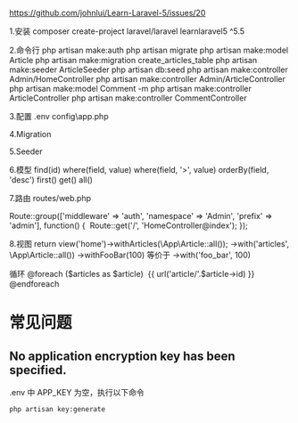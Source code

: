 https://github.com/johnlui/Learn-Laravel-5/issues/20

1.安装
composer create-project laravel/laravel learnlaravel5 ^5.5

2.命令行
php artisan make:auth
php artisan migrate
php artisan make:model Article
php artisan make:migration create_articles_table
php artisan make:seeder ArticleSeeder
php artisan db:seed
php artisan make:controller Admin/HomeController
php artisan make:controller Admin/ArticleController
php artisan make:model Comment -m
php artisan make:controller ArticleController
php artisan make:controller CommentController

3.配置
.env
config\app.php

4.Migration

5.Seeder

6.模型
find(id)
where(field, value)
where(field, '>', value)
orderBy(field, 'desc')
first()
get()
all()

7.路由
routes/web.php

Route::group(['middleware' => 'auth', 'namespace' => 'Admin', 'prefix' => 'admin'], function() {
​    Route::get('/', 'HomeController@index');
});

8.视图
return view('home')->withArticles(\App\Article::all());
->with('articles', \App\Article::all())
->withFooBar(100) 等价于 ->with('foo_bar', 100)

循环
@foreach ($articles as $article)
​    {{ url('article/'.$article->id) }}
@endforeach



# 常见问题

## No application encryption key has been specified.

.env 中 APP_KEY 为空，执行以下命令

```sh
php artisan key:generate
```

